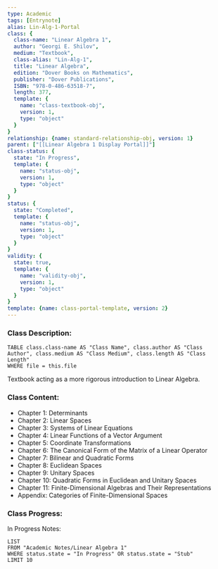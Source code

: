 ```yaml
---
type: Academic
tags: [Entrynote]
alias: Lin-Alg-1-Portal
class: {
  class-name: "Linear Algebra 1",
  author: "Georgi E. Shilov",
  medium: "Textbook",
  class-alias: "Lin-Alg-1",
  title: "Linear Algebra",
  edition: "Dover Books on Mathematics",
  publisher: "Dover Publications",
  ISBN: "978-0-486-63518-7",
  length: 377,
  template: {
    name: "class-textbook-obj",
    version: 1,
    type: "object"
  }
}
relationship: {name: standard-relationship-obj, version: 1}
parent: ["[[Linear Algebra 1 Display Portal]]"]
class-status: {
  state: "In Progress",
  template: {
    name: "status-obj",
    version: 1,
    type: "object"
  }
}
status: {
  state: "Completed",
  template: {
    name: "status-obj",
    version: 1,
    type: "object"
  }
}
validity: {
  state: true,
  template: {
    name: "validity-obj",
    version: 1,
    type: "object"
  }
}
template: {name: class-portal-template, version: 2} 
---
```

### Class Description:
```dataview
TABLE class.class-name AS "Class Name", class.author AS "Class Author", class.medium AS "Class Medium", class.length AS "Class Length"
WHERE file = this.file
```
Textbook acting as a more rigorous introduction to Linear Algebra.
### Class Content:
- Chapter 1: Determinants 
- Chapter 2: Linear Spaces
- Chapter 3: Systems of Linear Equations
- Chapter 4: Linear Functions of a Vector Argument
- Chapter 5: Coordinate Transformations
- Chapter 6: The Canonical Form of the Matrix of a Linear Operator
- Chapter 7: Bilinear and Quadratic Forms
- Chapter 8: Euclidean Spaces
- Chapter 9: Unitary Spaces
- Chapter 10: Quadratic Forms in Euclidean and Unitary Spaces
- Chapter 11: Finite-Dimensional Algebras and Their Representations
- Appendix: Categories of Finite-Dimensional Spaces
### Class Progress: 
In Progress Notes:
```dataview
LIST
FROM "Academic Notes/Linear Algebra 1" 
WHERE status.state = "In Progress" OR status.state = "Stub"
LIMIT 10
```



